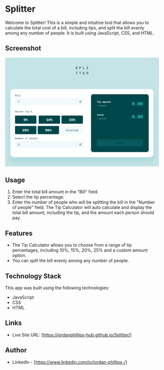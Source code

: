 # Splitter

Welcome to Splitter! This is a simple and intuitive tool that allows you to calculate the total cost of a bill, including tips, and split the bill evenly among any number of people. It is built using JavaScript, CSS, and HTML.

## Screenshot
![](./images/splitter-screenshot.png)

## Usage
1. Enter the total bill amount in the "Bill" field.
2. Select the tip percentage.
3. Enter the number of people who will be splitting the bill in the "Number of people" field.
The Tip Calculator will auto calculate and display the total bill amount, including the tip, and the amount each person should pay.

## Features
- The Tip Calculator allows you to choose from a range of tip percentages, including 10%, 15%, 20%, 25% and a custom amount option.
- You can split the bill evenly among any number of people.

## Technology Stack
This app was built using the following technologies:
-   JavaScript
-   CSS
-   HTML

## Links
- Live Site URL: [https://jordanphillips-hub.github.io/Splitter/]

## Author
- LinkedIn - [https://www.linkedin.com/in/jordan-phillips-/]
